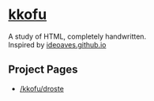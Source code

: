 # [kkofu](https://kkofu.github.io)
A study of HTML, completely handwritten.<br>
Inspired by [ideoaves.github.io](https://github.com/ideoaves/ideoaves.github.io)
## Project Pages
- [/kkofu/droste](https://github.com/kkofu/droste)